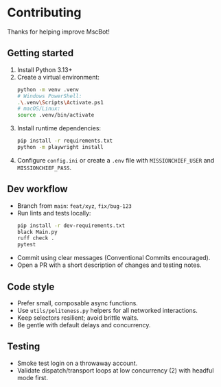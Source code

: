 # Contributing

Thanks for helping improve MscBot!

## Getting started
1. Install Python 3.13+
2. Create a virtual environment:
   ```bash
   python -m venv .venv
   # Windows PowerShell:
   .\.venv\Scripts\Activate.ps1
   # macOS/Linux:
   source .venv/bin/activate
   ```
3. Install runtime dependencies:
   ```bash
   pip install -r requirements.txt
   python -m playwright install
   ```
4. Configure `config.ini` or create a `.env` file with `MISSIONCHIEF_USER` and
   `MISSIONCHIEF_PASS`.

## Dev workflow
- Branch from `main`: `feat/xyz`, `fix/bug-123`
- Run lints and tests locally:
  ```bash
  pip install -r dev-requirements.txt
  black Main.py
  ruff check .
  pytest
  ```
- Commit using clear messages (Conventional Commits encouraged).
- Open a PR with a short description of changes and testing notes.

## Code style
- Prefer small, composable async functions.
- Use `utils/politeness.py` helpers for all networked interactions.
- Keep selectors resilient; avoid brittle waits.
- Be gentle with default delays and concurrency.

## Testing
- Smoke test login on a throwaway account.
- Validate dispatch/transport loops at low concurrency (2) with headful mode first.
